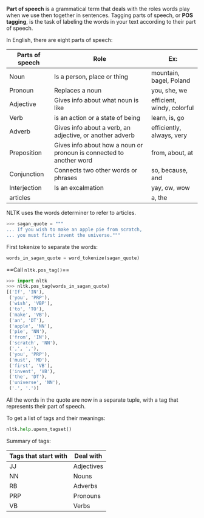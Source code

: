 **Part of speech** is a grammatical term that deals with the roles words play when we use then together in sentences. Tagging parts of speech, or **POS tagging**, is the task of labeling the words in your text according to their part of speech.

In English, there are eight parts of speech:

| Parts of speech | Role                                                                | Ex:                        |
| --------------- | ------------------------------------------------------------------- | -------------------------- |
| Noun            | Is a person, place or thing                                         | mountain, bagel, Poland    |
| Pronoun         | Replaces a noun                                                     | you, she, we               |
| Adjective       | Gives info about what noun is like                                  | efficient, windy, colorful |
| Verb            | is an action or a state of being                                    | learn, is, go              |
| Adverb          | Gives info about a verb, an adjective, or another adverb            | efficiently, always, very  |
| Preposition     | Gives info about how a noun or pronoun is connected to another word | from, about, at            |
| Conjunction     | Connects two other words or phrases                                 | so, because, and           |
| Interjection    | Is an excalmation                                                   | yay, ow, wow               |
| articles        |                                                                     | a, the                     |
NLTK uses the words determiner to refer to articles.

```python
>>> sagan_quote = """
... If you wish to make an apple pie from scratch,
... you must first invent the universe."""
```
First tokenize to separate the words:
```Python
words_in_sagan_quote = word_tokenize(sagan_quote)
```

==Call `nltk.pos_tag()`==
```python
>>> import nltk
>>> nltk.pos_tag(words_in_sagan_quote)
[('If', 'IN'),
 ('you', 'PRP'),
 ('wish', 'VBP'),
 ('to', 'TO'),
 ('make', 'VB'),
 ('an', 'DT'),
 ('apple', 'NN'),
 ('pie', 'NN'),
 ('from', 'IN'),
 ('scratch', 'NN'),
 (',', ','),
 ('you', 'PRP'),
 ('must', 'MD'),
 ('first', 'VB'),
 ('invent', 'VB'),
 ('the', 'DT'),
 ('universe', 'NN'),
 ('.', '.')]
```
All the words in the quote are now in a separate tuple, with a tag that represents their part of speech.

To get a list of tags and their meanings:
```python
nltk.help.upenn_tagset()
```

Summary of tags:

| Tags that start with | Deal with  |
| -------------------- | ---------- |
| JJ                   | Adjectives |
| NN                   | Nouns      |
| RB                   | Adverbs    |
| PRP                  | Pronouns   |
| VB                   | Verbs      |
